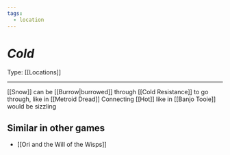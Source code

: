```yaml
---
tags:
  - location
---
```

# _Cold_

Type: [[Locations]]

----

[[Snow]] can be [[Burrow|burrowed]] through
[[Cold Resistance]] to go through, like in [[Metroid Dread]]
Connecting [[Hot]] like in [[Banjo Tooie]] would be sizzling

## Similar in other games

* [[Ori and the Will of the Wisps]]